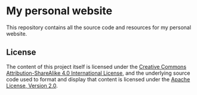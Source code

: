 # My personal website

This repository contains all the source code and resources for my personal website.

## License

The content of this project itself is licensed under the [Creative Commons Attribution-ShareAlike 4.0 International License](https://creativecommons.org/licenses/by-sa/4.0/), and the underlying source code used to format and display that content is licensed under the [Apache License, Version 2.0](LICENSE).
